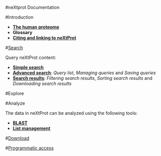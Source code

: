 #neXtprot Documentation

#Introduction

* **[The human proteome](/pages/human-proteome)**
* **Glossary**
* **[Citing and linking to neXtProt](/pages/citing-nextprot)**

#[Search](/help/learn-all-searches)

Query neXtProt content:

* **[Simple search](/help/learn-simple-search)**
* **[Advanced search](/help/learn-advanced-search)**: _Query list_, _Managing queries_ and _Saving queries_
* **[Search results](/help/learn-search-results)**: _Filtering search results_, _Sorting search results_ and _Downloading search results_

#Explore


#Analyze

The data in neXtProt can be analyzed using the following tools:

* **[BLAST]()** 
* **[List management](/help/learn-protein-lists)** 

#[Download](/help/learn-download)

#[Programmatic access](/help/learn-programmatic-access.md)

